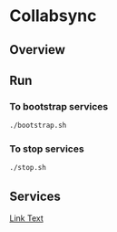 # Collabsync
## Overview

## Run
### To bootstrap services
```sh
./bootstrap.sh
```
### To stop services
```sh
./stop.sh
```
## Services
[Link Text](src/golang/chat-service/Readme.md)